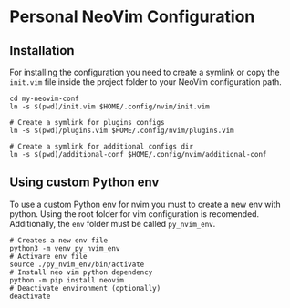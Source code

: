# Personal NeoVim Configuration

## Installation
For installing the configuration you need to create a symlink or copy the `init.vim` file inside the project folder to your NeoVim configuration path.

```shell
cd my-neovim-conf
ln -s $(pwd)/init.vim $HOME/.config/nvim/init.vim

# Create a symlink for plugins configs
ln -s $(pwd)/plugins.vim $HOME/.config/nvim/plugins.vim

# Create a symlink for additional configs dir
ln -s $(pwd)/additional-conf $HOME/.config/nvim/additional-conf
```

## Using custom Python env
To use a custom Python env for nvim you must to create a new env with python.
Using the root folder for vim configuration is recomended. Additionally, the `env` folder must be called `py_nvim_env`. 

```shell
# Creates a new env file
python3 -m venv py_nvim_env
# Activare env file
source ./py_nvim_env/bin/activate
# Install neo vim python dependency
python -m pip install neovim
# Deactivate environment (optionally)
deactivate
```
